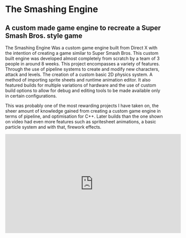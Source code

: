 # The Smashing Engine
## A custom made game engine to recreate a Super Smash Bros. style game

The Smashing Engine Was a custom game engine built from Direct X with the intention of creating a game similar to Super Smash Bros. This custom built engine was developed almost completely from scratch by a team of 3 people in around 8 weeks. This project encompasses a variety of features. Through the use of pipeline systems to create and modify new characters, attack and levels. The creation of a custom basic 2D physics system. A method of importing sprite sheets and runtime animation editor. It also featured builds for multiple variations of hardware and the use of custom build options to allow for debug and editing tools to be made available only in certain configurations.

This was probably one of the most rewarding projects I have taken on, the sheer amount of knowledge gained from creating a custom game engine in terms of pipeline, and optimisation for C++. Later builds than the one shown on video had even more features such as spritesheet animations, a basic particle system and with that, firework effects.

<iframe width="560" height="315" src="https://www.youtube.com/embed/xUTIAafpe5k?si=nbGTiRJSoHRmTP4d" title="YouTube video player" frameborder="0" allow="accelerometer; autoplay; clipboard-write; encrypted-media; gyroscope; picture-in-picture; web-share" referrerpolicy="strict-origin-when-cross-origin" allowfullscreen></iframe>
